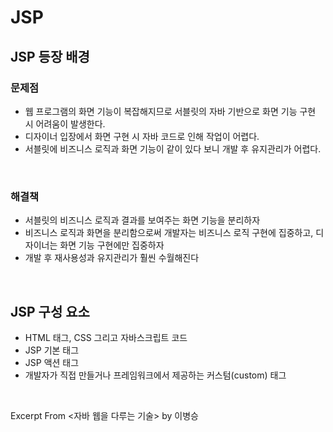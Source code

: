 # JSP

## JSP 등장 배경

### 문제점

- 웹 프로그램의 화면 기능이 복잡해지므로 서블릿의 자바 기반으로 화면 기능 구현 시 어려움이 발생한다.
- 디자이너 입장에서 화면 구현 시 자바 코드로 인해 작업이 어렵다.
- 서블릿에 비즈니스 로직과 화면 기능이 같이 있다 보니 개발 후 유지관리가 어렵다.

&nbsp;

### 해결책

- 서블릿의 비즈니스 로직과 결과를 보여주는 화면 기능을 분리하자
- 비즈니스 로직과 화면을 분리함으로써 개발자는 비즈니스 로직 구현에 집중하고, 디자이너는 화면 기능 구현에만 집중하자
- 개발 후 재사용성과 유지관리가 훨씬 수월해진다

&nbsp;

## JSP 구성 요소

- HTML 태그, CSS 그리고 자바스크립트 코드
- JSP 기본 태그
- JSP 액션 태그
- 개발자가 직접 만들거나 프레임워크에서 제공하는 커스텀(custom) 태그

&nbsp;

Excerpt From <자바 웹을 다루는 기술> by 이병승
